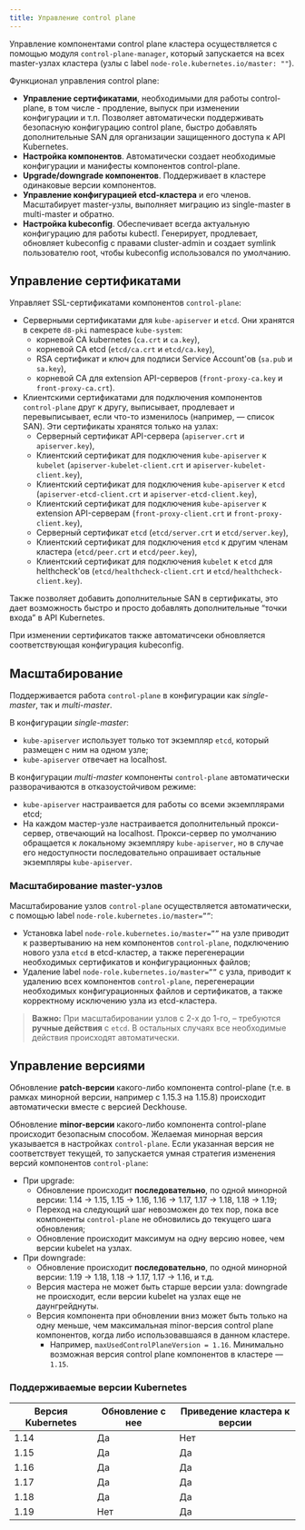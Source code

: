 ```yaml
---
title: Управление control plane
---
```


Управление компонентами control plane кластера осуществляется с помощью модуля `control-plane-manager`, который запускается на всех master-узлах кластера (узлы с label `node-role.kubernetes.io/master: ""`).

Функционал управления control plane:
- **Управление сертификатами**, необходимыми для работы control-plane, в том числе - продление, выпуск при изменении конфигурации и т.п. Позволяет автоматически поддерживать безопасную конфигурацию control plane, быстро добавлять дополнительные SAN для организации защищенного доступа к API Kubernetes.
- **Настройка компонентов**. Автоматически создает необходимые конфигурации и манифесты компонентов control-plane.
- **Upgrade/downgrade компонентов**. Поддерживает в кластере одинаковые версии компонентов.
- **Управление конфигурацией etcd-кластера** и его членов. Масштабирует master-узлы, выполняет миграцию из single-master в multi-master и обратно.
- **Настройка kubeconfig**. Обеспечивает всегда актуальную конфигурацию для работы kubectl. Генерирует, продлевает, обновляет kubeconfig с правами cluster-admin и создает symlink пользователю root, чтобы kubeconfig использовался по умолчанию.

## Управление сертификатами

Управляет SSL-сертификатами компонентов `control-plane`:
- Серверными сертификатами для `kube-apiserver` и `etcd`. Они хранятся в секрете `d8-pki` namespace `kube-system`:
  - корневой CA kubernetes (`ca.crt` и `ca.key`),
  - корневой CA etcd (`etcd/ca.crt` и `etcd/ca.key`),
  - RSA сертификат и ключ для подписи Service Account'ов (`sa.pub` и `sa.key`),
  - корневой CA для extension API-серверов (`front-proxy-ca.key` и `front-proxy-ca.crt`).
- Клиентскими сертификатами для подключения компонентов `control-plane` друг к другу, выписывает, продлевает и перевыписывает, если что-то изменилось (например, — список SAN). Эти сертификаты хранятся только на узлах:
  - Серверный сертификат API-сервера (`apiserver.crt` и `apiserver.key`),
  - Клиентский сертификат для подключения `kube-apiserver` к `kubelet` (`apiserver-kubelet-client.crt` и `apiserver-kubelet-client.key`),
  - Клиентский сертификат для подключения `kube-apiserver` к `etcd` (`apiserver-etcd-client.crt` и `apiserver-etcd-client.key`),
  - Клиентский сертификат для подключения `kube-apiserver` к extension API-серверам (`front-proxy-client.crt` и `front-proxy-client.key`),
  - Серверный сертификат `etcd` (`etcd/server.crt` и `etcd/server.key`),
  - Клиентский сертификат для подключения `etcd` к другим членам кластера (`etcd/peer.crt` и `etcd/peer.key`),
  - Клиентский сертификат для подключения `kubelet` к `etcd` для helthcheck'ов (`etcd/healthcheck-client.crt` и `etcd/healthcheck-client.key`).

Также позволяет добавить дополнительные SAN в сертификаты, это дает возможность быстро и просто добавлять дополнительные “точки входа” в API Kubernetes.

При изменении сертификатов также автоматичсеки обновляется соответствующая конфигурация kubeconfig.

## Масштабирование

Поддерживается работа `control-plane` в конфигурации как *single-master*, так и *multi-master*.

В конфигурации *single-master*:
- `kube-apiserver` использует только тот экземпляр `etcd`, который размещен с ним на одном узле;
- `kube-apiserver` отвечает на localhost.

В конфигурации *multi-master* компоненты `control-plane` автоматически разворачиваются в отказоустойчивом режиме:
- `kube-apiserver` настраивается для работы со всеми экземплярами etcd;
- На каждом мастер-узле настраивается дополнительный прокси-сервер, отвечающий на localhost. Прокси-сервер по умолчанию обращается к локальному экземпляру `kube-apiserver`, но в случае его недоступности последовательно опрашивает остальные экземпляры `kube-apiserver`.

### Масштабирование master-узлов
Масштабирование узлов `control-plane` осуществляется автоматически, с помощью label `node-role.kubernetes.io/master=””`:
- Установка label `node-role.kubernetes.io/master=””` на узле приводит к развертыванию на нем компонентов `control-plane`, подключению нового узла `etcd` в etcd-кластер, а также перегенерации необходимых сертификатов и конфигурационных файлов;
- Удаление label `node-role.kubernetes.io/master=””` с узла, приводит к удалению всех компонентов `control-plane`, перегенерации необходимых конфигурационных файлов и сертификатов, а также корректному исключению узла из etcd-кластера.

> **Важно:** При масштабировании узлов с 2-х до 1-го, – требуются **ручные действия** с `etcd`. В остальных случаях все необходимые действия происходят автоматически.

## Управление версиями

Обновление **patch-версии** какого-либо компонента control-plane (т.е. в рамках минорной версии, например с 1.15.3 на 1.15.8) происходит автоматически вместе с версией Deckhouse.

Обновление **minor-версии** какого-либо компонента control-plane происходит безопасным способом. Желаемая минорная версия указывается в настройках `control-plane`. Если указанная версия не соответствует текущей, то запускается умная стратегия изменения версий компонентов `control-plane`:
- При upgrade:
  - Обновление происходит **последовательно**, по одной минорной версии: 1.14 -> 1.15, 1.15 -> 1.16, 1.16 -> 1.17, 1.17 -> 1.18, 1.18 -> 1.19;
  - Переход на следующий шаг невозможен до тех пор, пока все компоненты `control-plane` не обновились до текущего шага обновления;
  - Обновление происходит максимум на одну версию новее, чем версии kubelet на узлах.
- При downgrade:
  - Обновление происходит **последовательно**, по одной минорной версии: 1.19 -> 1.18, 1.18 -> 1.17, 1.17 -> 1.16, и т.д.
  - Версия мастера не может быть старше версии узла: downgrade не происходит, если версии kubelet на узлах еще не даунгрейднуты.
  - Версия компонента при обновлении вниз может быть только на одну меньше, чем максимальная minor-версия control plane компонентов, когда либо использовавшаяся в данном кластере.
    - Например, `maxUsedControlPlaneVersion = 1.16`. Минимально возможная версия control plane компонентов в кластере — `1.15`.

### Поддерживаемые версии Kubernetes

| Версия Kubernetes | Обновление с нее |  Приведение кластера к версии
|---|---|---|
| 1.14 | Да | Нет |
| 1.15 | Да | Да |
| 1.16 | Да | Да |
| 1.17 | Да | Да |
| 1.18 | Да | Да |
| 1.19 | Нет | Да |
